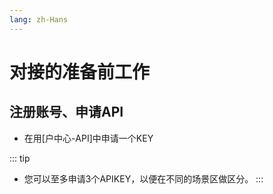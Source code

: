 ```yaml
---
lang: zh-Hans
---
```


# 对接的准备前工作

## 注册账号、申请API

- 在用[户中心-API]中申请一个KEY

::: tip

- 您可以至多申请3个APIKEY，以便在不同的场景区做区分。
  :::
